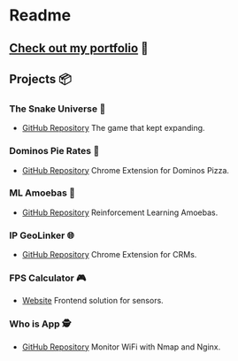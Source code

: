 # Readme

## [**Check out my portfolio**](https://ozmerchavy.github.io) 🚀

## Projects 📦

### The Snake Universe 🐍
- [GitHub Repository](https://github.com/ozmerchavy/snake)
The game that kept expanding.

### Dominos Pie Rates 🍕
- [GitHub Repository](https://github.com/ozmerchavy/dominos-pie-rates)
Chrome Extension for Dominos Pizza.

### ML Amoebas 🧠
- [GitHub Repository](https://github.com/ozmerchavy/reinforcement-learning-amoebas)
Reinforcement Learning Amoebas.

### IP GeoLinker 🌐
- [GitHub Repository](https://github.com/ozmerchavy/getIPLocation)
Chrome Extension for CRMs.

### FPS Calculator 🎮
- [Website](https://kayacameras.com/fps-calculator/)
Frontend solution for sensors.

### Who is App 🕵️
- [GitHub Repository](https://github.com/ozmerchavy/who-is-app)
Monitor WiFi with Nmap and Nginx.
